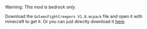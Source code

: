 Warning: *This mod is bedrock only.*

Download the `GolemsFightCreepers V1.8.mcpack` file and open it with minecraft to get it. Or you can just directly download it [here](https://github.com/jetztgim/GolemsFightCreepersMod/raw/refs/heads/main/GolemsFightCreepers%20V1.8.mcpack).
